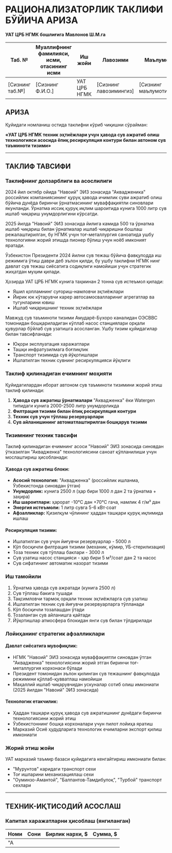 # РАЦИОНАЛИЗАТОРЛИК ТАКЛИФИ БЎЙИЧА АРИЗА

**УАТ ЦРБ НГМК бошлиғига**
**Мавлонов Ш.М.га**

| Таб. № | Муаллифнинг фамилияси, исми, отасининг исми | Иш жойи | Лавозими | Маълумоти | Туғилган йили |
|--------|---------------------------------------------|---------|----------|-----------|---------------|
| [Сизнинг таб.№] | [Сизнинг Ф.И.О.] | УАТ ЦРБ НГМК | [Сизнинг лавозимингиз] | [Сизнинг маълумотингиз] | [Туғилган йилингиз] |

## АРИЗА

Қуйидаги номланиш остида таклифни кўриб чиқишни сўрайман:

**«УАТ ЦРБ НГМК техник эҳтиёжлари учун ҳавода сув ажратиб олиш технологияси асосида ёпиқ ресиркуляция контури билан автоном сув таъминоти тизими»**

---

## ТАКЛИФ ТАВСИФИ

### Таклифнинг долзарблиги ва асослилиги

2024 йил октябр ойида "Навоий" ЭИЗ зонасида "Аквадженика" российлик компаниясининг қуруқ ҳавода ичимлик суви ажратиб олиш бўйича дунёда биринчи ўрнатмасининг муваффақиятли синовлари якунланди. Ўрнатма иссиқ қуруқ иқлим шароитида кунига 1000 литр сув ишлаб чиқариш унумдорлигини кўрсатди.

2025 йилда "Навоий" ЭИЗ зонасида йилига камида 500 та ўрнатма ишлаб чиқариш билан ўрнатмалар ишлаб чиқаришни бошлаш режалаштирилган, бу НГМК учун тоғ-металлургия саноатида ушбу технологияни жорий этишда пионер бўлиш учун ноёб имконият яратади.

Ўзбекистон Президенти 2024 йилни сув тежаш бўйича фавқулодда иш режимига ўтиш даври деб эълон қилди, бу ушбу таклифни НГМК нинг давлат сув тежаш сиёсатига содиқлиги намойиши учун стратегик жиҳатдан муҳим қилади.

Ҳозирда УАТ ЦРБ НГМК кунига таҳминан 2 тонна сув истеъмол қилади:
- Яшил қопламнинг суғориш-намловчи эҳтиёжлари
- Йирик юк кўтарувчи карер автосамосваллариниг агрегатлар ва тугунларини ювиш
- Ишлаб чиқаришнинг техник эҳтиёжлари

Мавжуд сув таъминоти тизими Амударё-Бухоро каналидан ОЭСВВС томонидан бошқариладиган кўплаб насос станциялари орқали қувурлар бўйлаб сув узатишга асосланган. Ушбу тизим қуйидагилар билан тавсифланади:
- Юқори эксплуатация харажатлари
- Ташқи инфратузилмага боғлиқлик
- Транспорт тизимида сув йўқотишлари
- Ишлатилган техник сувнинг ресиркуляцияси йўқлиги

### Таклиф қилинадиган ечимнинг моҳияти

Қуйидагилардан иборат автоном сув таъминоти тизимини жорий этиш таклиф қилинади:

1. **Ҳавода сув ажратиш ўрнатмалари** "Аквадженка" ёки Watergen типидаги кунига 2000-2500 литр унумдорликда
2. **Филтрация тизими билан ёпиқ ресиркуляция контури**
3. **Техник сув учун тўплаш резервуарлари**
4. **Сув айланишининг автоматлаштирилган бошқарув тизими**

### Тизимнинг техник тавсифи

Таклиф қилинадиган ечимнинг асоси "Навоий" ЭИЗ зонасида синовдан ўтказилган "Аквадженка" технологиясини саноат қўлланилиши учун мослаштириш ҳисобланади:

#### Ҳавода сув ажратиш блоки:
- **Асосий технология:** "Аквадженка" (российлик ишланма, Ўзбекистонда синовдан ўтган)
- **Унумдорлик:** кунига 2500 л (ҳар бири 1000 л дан 2 та ўрнатма + заҳира)
- **Иш шароитлари:** ҳарорат -10°C дан +70°C гача, намлик 4 г/м³ дан
- **Энергия истеъмоли:** 1 литр сувга 5-6 кВт⋅соат
- **Афзалликлар:** Қизилқум чўлининг ҳаддан ташқари қуруқ иқлимида ишлаш

#### Ресиркуляция тизими:
- Ишлатилган сув учун йиғувчи резервуарлар - 5000 л
- Кўп босқичли филтрация тизими (механик, кўмир, УБ-стерилизация)
- Тоза техник сув тўплаш баклари - 3000 л
- Сув узатиш насос станцияси - ҳар бири 5 м³/соат дан 2 та насос
- Сув сифатининг автоматик назорат тизими

### Иш тамойили

1. Ўрнатма ҳавода сув ажратади (кунига 2500 л)
2. Сув тўплаш бакига тушади
3. Тақсимловчи тармоқ орқали техник эҳтиёжларга сув узатиш
4. Ишлатилган техник сув йиғувчи резервуарларга тўпланади
5. Кўп босқичли тозалашдан ўтади
6. Тозаланган сув айланишга қайтади
7. Йўқотишлар атмосфера блокидан янги сув билан тўлдирилади

### Лойиҳанинг стратегик афзалликлари

#### Давлат сиёсатига мувофиқлик:
- НГМК "Навоий" ЭИЗ зонасида муваффақиятли синовдан ўтган "Аквадженка" технологиясини жорий этган биринчи тоғ-металлургия корхонаси бўлади
- Президент томонидан эълон қилинган сув тежашнинг фавқулодда режимини қўллаб-қувватлаш намойиши
- Маҳаллий ишлаб чиқарувчидан ускуналар сотиб олиш имкониати (2025 йилдан "Навоий" ЭИЗ зонасида)

#### Технологик етакчилик:
- Ҳаддан ташқари қуруқ ҳавода сув ажратишнинг дунёдаги биринчи технологиясини жорий этиш
- Ўзбекистоннинг бошқа корхоналари учун пилот лойиҳа яратиш
- Марказий Осиё ҳудудларига технологик ечимларни экспорт қилиш имкониати

### Жорий этиш жойи

УАТ марказий таъмир базаси қуйидагига кенгайтириш имкониати билан:
- "Мурунтов" каридаги транспорт сехи
- Тоғ ишларини механизациялаш сехи
- "Оуминзо-Амантой", "Балпантов-Тамдибулоқ", "Турбой" транспорт сехлари

---

## ТЕХНИК-ИҚТИСОДИЙ АСОСЛАШ

### Капитал харажатларни ҳисоблаш (янгиланган)

| Номи | Сони | Бирлик нархи, $ | Сумма, $ |
|------|------|-----------------|----------|
| "А
